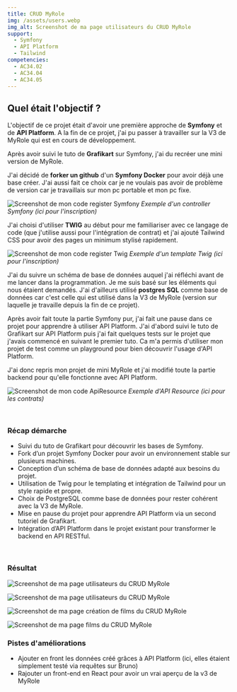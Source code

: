 ```yaml
---
title: CRUD MyRole
img: /assets/users.webp
img_alt: Screenshot de ma page utilisateurs du CRUD MyRole
support:
  - Symfony
  - API Platform
  - Tailwind
competencies:
  - AC34.02
  - AC34.04
  - AC34.05
---
```

## Quel était l'objectif ?

L'objectif de ce projet était d'avoir une première approche de <strong>Symfony</strong> et de <strong>API Platform</strong>.
A la fin de ce projet, j'ai pu passer à travailler sur la V3 de MyRole qui est en cours de développement.

Après avoir suivi le tuto de <strong>Grafikart</strong> sur Symfony, j'ai du recréer une mini version de MyRole.

J'ai décidé de <strong>forker un github</strong> d'un <strong>Symfony Docker</strong> pour avoir déjà une base créer. J'ai aussi fait ce choix car je ne voulais pas avoir de problème de version car je travaillais sur mon pc portable et mon pc fixe.

![Screenshot de mon code register Symfony](/assets/register.webp)
_Exemple d'un controller Symfony (ici pour l'inscription)_

J'ai choisi d'utiliser <strong>TWIG</strong> au début pour me familiariser avec ce langage de code (que j'utilise aussi pour l'intégration de contrat) et j'ai ajouté Tailwind CSS pour avoir des pages un minimum stylisé rapidement.

![Screenshot de mon code register Twig](/assets/registerTwig.webp)
_Exemple d'un template Twig (ici pour l'inscription)_

J'ai du suivre un schéma de base de données auquel j'ai réfléchi avant de me lancer dans la programmation. Je me suis basé sur les éléments qui nous étaient demandés. J'ai d'ailleurs utilisé <strong>postgres SQL</strong> comme base de données car c'est celle qui est utilisé dans la V3 de MyRole (version sur laquelle je travaille depuis la fin de ce projet).

Après avoir fait toute la partie Symfony pur, j'ai fait une pause dans ce projet pour apprendre à utiliser API Platform. J'ai d'abord suivi le tuto de Grafikart sur API Platform puis j'ai fait quelques tests sur le projet que j'avais commencé en suivant le premier tuto. Ca m'a permis d'utiliser mon projet de test comme un playground pour bien découvrir l'usage d'API Platform.

J'ai donc repris mon projet de mini MyRole et j'ai modifié toute la partie backend pour qu'elle fonctionne avec API Platform.

![Screenshot de mon code ApiResource](/assets/ApiResource.webp)
_Exemple d'API Resource (ici pour les contrats)_

<br>

### Récap démarche

* Suivi du tuto de Grafikart pour découvrir les bases de Symfony.
* Fork d’un projet Symfony Docker pour avoir un environnement stable sur plusieurs machines.
* Conception d’un schéma de base de données adapté aux besoins du projet.
* Utilisation de Twig pour le templating et intégration de Tailwind pour un style rapide et propre.
* Choix de PostgreSQL comme base de données pour rester cohérent avec la V3 de MyRole.
* Mise en pause du projet pour apprendre API Platform via un second tutoriel de Grafikart.
* Intégration d’API Platform dans le projet existant pour transformer le backend en API RESTful.
<br>

### Résultat

![Screenshot de ma page utilisateurs du CRUD MyRole](/assets/users.webp)

![Screenshot de ma page utilisateurs du CRUD MyRole](/assets/users2.webp)

![Screenshot de ma page création de films du CRUD MyRole](/assets/filmCreate.webp)

![Screenshot de ma page films du CRUD MyRole](/assets/films.webp)
<br>

### Pistes d'améliorations

* Ajouter en front les données créé grâces à API Platform (ici, elles étaient simplement testé via requêtes sur Bruno)
* Rajouter un front-end en React pour avoir un vrai aperçu de la v3 de MyRole